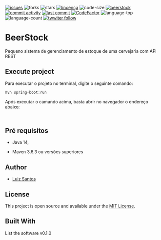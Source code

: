 [![issues](https://img.shields.io/github/issues/luizcsbh/beerstock)](https://github.com/luizcsbh/personapi/issues)
![forks](https://img.shields.io/github/forks/luizcsbh/beerstock)
![stars](https://img.shields.io/github/stars/luizcsbh/beerstock)
[![lincença](https://img.shields.io/github/license/luizcsbh/beerstock)](https://github.com/luizcsbh/beerstock/blob/main/LICENSE)
![code-size](https://img.shields.io/github/languages/code-size/luizcsbh/beerstock)
[![beerstock](https://img.shields.io/github/deployments/luizcsbh/beerstock/beerstock-java)](https://github.com/luizcsbh/beerstock/deployments/activity_log?environment=beerstock-api)
[![commit activity](https://img.shields.io/github/commit-activity/m/luizcsbh/beerstock)](https://github.com/luizcsbh/beerstock/commits)
[![last commit](https://img.shields.io/github/last-commit/luizcsbh/beerstock)](https://github.com/luizcsbh/beerstock/commits)
[![CodeFactor](https://www.codefactor.io/repository/github/luizcsbh/beerstock/badge)](https://www.codefactor.io/repository/github/luizcsbh/beerstock)
![language-top](https://img.shields.io/github/languages/top/luizcsbh/beerstock)
![language-count](https://img.shields.io/github/languages/count/luizcsbh/beerstock)
[![twwiter follow](https://img.shields.io/twitter/follow/luizcs?style=social)](https://twitter.com/luizcs)
# BeerStock
Pequeno sistema de gerenciamento de estoque de uma cervejaria com API REST

## Execute project
Para executar o projeto no terminal, digite o seguinte comando:

```java
mvn spring-boot:run
```
Após executar o camando acima, basta abrir no navegador o endereço abaixo:

```http
   
```

## Pré requisitos
- Java 14,

- Maven 3.6.3 ou versões superiores

## Author
- [Luiz Santos](https://about.me/luizcsdev)

## License

This project is open source and available under the [MIT License](https://github.com/luizcsbh/beerstock/blob/main/LICENSE).


## Built With

List the software v0.1.0
